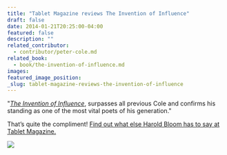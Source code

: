 ```yaml
---
title: "Tablet Magazine reviews The Invention of Influence"
draft: false
date: 2014-01-21T20:25:00-04:00
featured: false
description: ""
related_contributor:
  - contributor/peter-cole.md
related_book:
  - book/the-invention-of-influence.md
images:
featured_image_position: 
_slug: tablet-magazine-reviews-the-invention-of-influence
---
```


"[_The Invention of Influence_](http://ndbooks.com/book/the-invention-of-influence), surpasses all previous Cole and confirms his standing as one of the most vital poets of his generation."

That’s quite the compliment! [Find out what else Harold Bloom has to say at Tablet Magazine.](http://www.tabletmag.com/jewish-arts-and-culture/books/159759/harold-bloom-peter-cole)

![](http://ndbooks.com/images/uploads/Invention_of_Influence_300_448.jpg)

